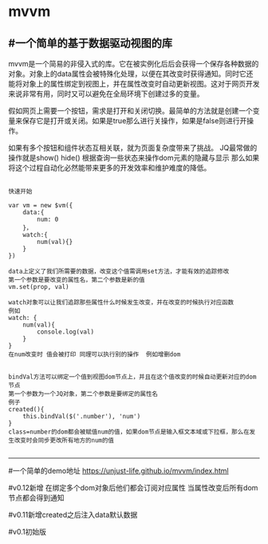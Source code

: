 # mvvm
#一个简单的基于数据驱动视图的库
---
mvvm是一个简易的非侵入式的库。它在被实例化后后会获得一个保存各种数据的对象。对象上的data属性会被特殊化处理，以便在其改变时获得通知。同时它还能将对象上的属性绑定到视图上，并在属性改变时自动更新视图。这对于网页开发来说非常有用，同时又可以避免在全局环境下创建过多的变量。

假如网页上需要一个按钮，需求是打开和关闭切换。最简单的方法就是创建一个变量来保存它是打开或关闭。如果是true那么进行关操作，如果是false则进行开操作。

如果有多个按钮和组件状态互相关联，就为页面复杂度带来了挑战。
JQ最常做的操作就是show() hide() 根据查询一些状态来操作dom元素的隐藏与显示
那么如果将这个过程自动化必然能带来更多的开发效率和维护难度的降低。

<pre><code>
快速开始

var vm = new $vm({
	data:{
		num: 0
	}，
	watch:{
		num(val){}
	}
})

data上定义了我们所需要的数据，改变这个值需调用set方法，才能有效的追踪修改
第一个参数是要改变的属性名，第二个参数是新的值
vm.set(prop, val)

watch对象可以让我们追踪那些属性什么时候发生改变，并在改变的时候执行对应函数
例如
watch: {
	num(val){
		console.log(val)
	}
}
在num改变时 值会被打印 同理可以执行别的操作  例如增删dom


bindVal方法可以绑定一个值到视图dom节点上，并且在这个值改变的时候自动更新对应的dom节点
第一个参数为一个JQ对象，第二个参数是要绑定的属性名
例子
created(){
	this.bindVal($('.number'), 'num')
}
class=number的dom都会被赋值num的值，如果dom节点是输入框文本域或下拉框，那么在发生改变时会同步更改所有地方的num的值

</code></pre>



---
#一个简单的demo地址
https://unjust-life.github.io/mvvm/index.html

#v0.12新增 在绑定多个dom对象后他们都会订阅对应属性 当属性改变后所有dom节点都会得到通知

#v0.11新增created之后注入data默认数据

#v0.1初始版
